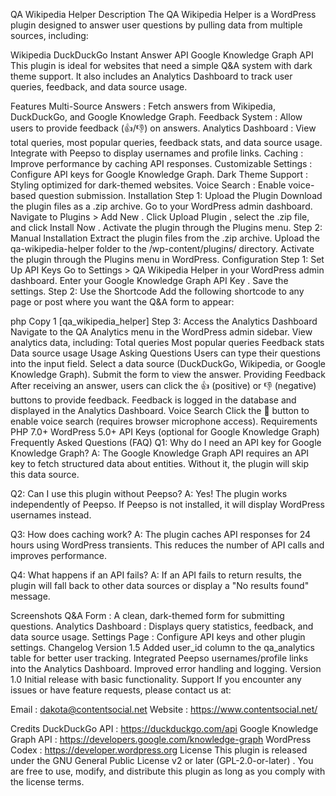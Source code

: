 QA Wikipedia Helper
Description
The QA Wikipedia Helper is a WordPress plugin designed to answer user questions by pulling data from multiple sources, including:

Wikipedia
DuckDuckGo Instant Answer API
Google Knowledge Graph API
This plugin is ideal for websites that need a simple Q&A system with dark theme support. It also includes an Analytics Dashboard to track user queries, feedback, and data source usage.

Features
Multi-Source Answers : Fetch answers from Wikipedia, DuckDuckGo, and Google Knowledge Graph.
Feedback System : Allow users to provide feedback (👍/👎) on answers.
Analytics Dashboard :
View total queries, most popular queries, feedback stats, and data source usage.
Integrate with Peepso to display usernames and profile links.
Caching : Improve performance by caching API responses.
Customizable Settings : Configure API keys for Google Knowledge Graph.
Dark Theme Support : Styling optimized for dark-themed websites.
Voice Search : Enable voice-based question submission.
Installation
Step 1: Upload the Plugin
Download the plugin files as a .zip archive.
Go to your WordPress admin dashboard.
Navigate to Plugins > Add New .
Click Upload Plugin , select the .zip file, and click Install Now .
Activate the plugin through the Plugins menu.
Step 2: Manual Installation
Extract the plugin files from the .zip archive.
Upload the qa-wikipedia-helper folder to the /wp-content/plugins/ directory.
Activate the plugin through the Plugins menu in WordPress.
Configuration
Step 1: Set Up API Keys
Go to Settings > QA Wikipedia Helper in your WordPress admin dashboard.
Enter your Google Knowledge Graph API Key .
Save the settings.
Step 2: Use the Shortcode
Add the following shortcode to any page or post where you want the Q&A form to appear:

php
Copy
1
[qa_wikipedia_helper]
Step 3: Access the Analytics Dashboard
Navigate to the QA Analytics menu in the WordPress admin sidebar.
View analytics data, including:
Total queries
Most popular queries
Feedback stats
Data source usage
Usage
Asking Questions
Users can type their questions into the input field.
Select a data source (DuckDuckGo, Wikipedia, or Google Knowledge Graph).
Submit the form to view the answer.
Providing Feedback
After receiving an answer, users can click the 👍 (positive) or 👎 (negative) buttons to provide feedback.
Feedback is logged in the database and displayed in the Analytics Dashboard.
Voice Search
Click the 🎤 button to enable voice search (requires browser microphone access).
Requirements
PHP 7.0+
WordPress 5.0+
API Keys (optional for Google Knowledge Graph)
Frequently Asked Questions (FAQ)
Q1: Why do I need an API key for Google Knowledge Graph?
A: The Google Knowledge Graph API requires an API key to fetch structured data about entities. Without it, the plugin will skip this data source.

Q2: Can I use this plugin without Peepso?
A: Yes! The plugin works independently of Peepso. If Peepso is not installed, it will display WordPress usernames instead.

Q3: How does caching work?
A: The plugin caches API responses for 24 hours using WordPress transients. This reduces the number of API calls and improves performance.

Q4: What happens if an API fails?
A: If an API fails to return results, the plugin will fall back to other data sources or display a "No results found" message.

Screenshots
Q&A Form : A clean, dark-themed form for submitting questions.
Analytics Dashboard : Displays query statistics, feedback, and data source usage.
Settings Page : Configure API keys and other plugin settings.
Changelog
Version 1.5
Added user_id column to the qa_analytics table for better user tracking.
Integrated Peepso usernames/profile links into the Analytics Dashboard.
Improved error handling and logging.
Version 1.0
Initial release with basic functionality.
Support
If you encounter any issues or have feature requests, please contact us at:

Email : dakota@contentsocial.net
Website : https://www.contentsocial.net/


Credits
DuckDuckGo API : https://duckduckgo.com/api
Google Knowledge Graph API : https://developers.google.com/knowledge-graph
WordPress Codex : https://developer.wordpress.org
License
This plugin is released under the GNU General Public License v2 or later (GPL-2.0-or-later) . You are free to use, modify, and distribute this plugin as long as you comply with the license terms.

